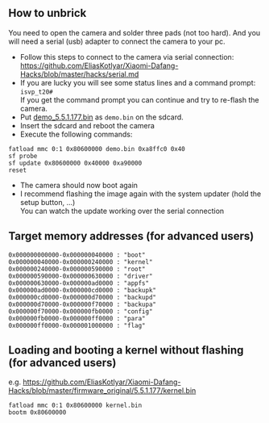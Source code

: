 ## How to unbrick

You need to open the camera and solder three pads (not too hard).
And you will need a serial (usb) adapter to connect the camera to your pc.

- Follow this steps to connect to the camera via serial connection:  
https://github.com/EliasKotlyar/Xiaomi-Dafang-Hacks/blob/master/hacks/serial.md
- If you are lucky you will see some status lines and a command prompt:
`isvp_t20#`  
If you get the command prompt you can continue and try to re-flash the camera.
- Put [demo_5.5.1.177.bin](https://raw.githubusercontent.com/EliasKotlyar/Xiaomi-Dafang-Hacks/master/firmware_original/demo_5.5.1.177.bin) as `demo.bin` on the sdcard.
- Insert the sdcard and reboot the camera
- Execute the following commands:
```
fatload mmc 0:1 0x80600000 demo.bin 0xa8ffc0 0x40
sf probe
sf update 0x80600000 0x40000 0xa90000
reset
```
- The camera should now boot again
- I recommend flashing the image again with the system updater (hold the setup button, ...)  
You can watch the update working over the serial connection

## Target memory addresses (for advanced users)
```
0x000000000000-0x000000040000 : "boot"
0x000000040000-0x000000240000 : "kernel"
0x000000240000-0x000000590000 : "root"
0x000000590000-0x000000630000 : "driver"
0x000000630000-0x000000ad0000 : "appfs"
0x000000ad0000-0x000000cd0000 : "backupk"
0x000000cd0000-0x000000d70000 : "backupd"
0x000000d70000-0x000000f70000 : "backupa"
0x000000f70000-0x000000fb0000 : "config"
0x000000fb0000-0x000000ff0000 : "para"
0x000000ff0000-0x000001000000 : "flag"
```

## Loading and booting a kernel without flashing (for advanced users)
e.g. https://github.com/EliasKotlyar/Xiaomi-Dafang-Hacks/blob/master/firmware_original/5.5.1.177/kernel.bin
```
fatload mmc 0:1 0x80600000 kernel.bin
bootm 0x80600000
```

